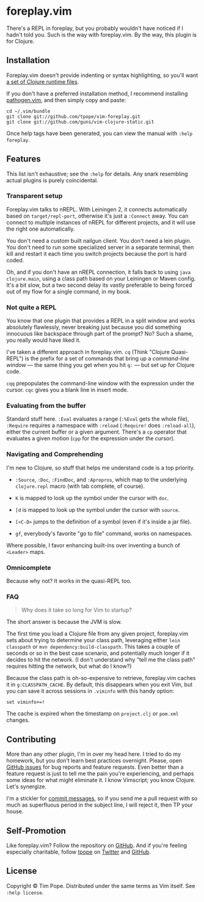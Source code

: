# foreplay.vim

There's a REPL in foreplay, but you probably wouldn't have noticed if I hadn't
told you.  Such is the way with foreplay.vim.  By the way, this plugin is for
Clojure.

## Installation

Foreplay.vim doesn't provide indenting or syntax highlighting, so you'll want
[a set of Clojure runtime files](https://github.com/guns/vim-clojure-static).

If you don't have a preferred installation method, I recommend
installing [pathogen.vim](https://github.com/tpope/vim-pathogen), and
then simply copy and paste:

    cd ~/.vim/bundle
    git clone git://github.com/tpope/vim-foreplay.git
    git clone git://github.com/guns/vim-clojure-static.git

Once help tags have been generated, you can view the manual with
`:help foreplay`.

## Features

This list isn't exhaustive; see the `:help` for details.  Any snark resembling
actual plugins is purely coincidental.

### Transparent setup

Foreplay.vim talks to nREPL.  With Leiningen 2, it connects automatically
based on `target/repl-port`, otherwise it's just a `:Connect` away.  You can
connect to multiple instances of nREPL for different projects, and it will
use the right one automatically.

You don't need a custom built nailgun client.  You don't need a lein plugin.
You don't need to run some specialized server in a separate terminal, then
kill and restart it each time you switch projects because the port is hard
coded.

Oh, and if you don't have an nREPL connection, it falls back to using
`java clojure.main`, using a class path based on your Leiningen or Maven
config.  It's a bit slow, but a two second delay its vastly preferable to
being forced out of my flow for a single command, in my book.

### Not quite a REPL

You know that one plugin that provides a REPL in a split window and works
absolutely flawlessly, never breaking just because you did something innocuous
like backspace through part of the prompt?  No?  Such a shame, you really
would have liked it.

I've taken a different approach in foreplay.vim.  `cq`  (Think "Clojure
Quasi-REPL") is the prefix for a set of commands that bring up a *command-line
window* — the same thing you get when you hit `q:` — but set up for Clojure
code.

`cqq` prepopulates the command-line window with the expression under the
cursor.  `cqc` gives you a blank line in insert mode.

### Evaluating from the buffer

Standard stuff here.  `:Eval` evaluates a range (`:%Eval` gets the whole
file), `:Require` requires a namespace with `:reload` (`:Require!` does
`:reload-all`), either the current buffer or a given argument.  There's a `cp`
operator that evaluates a given motion (`cpp` for the expression under the
cursor).

### Navigating and Comprehending

I'm new to Clojure, so stuff that helps me understand code is a top priority.

* `:Source`, `:Doc`, `:FindDoc`, and `:Apropros`, which map to the underlying
  `clojure.repl` macro (with tab complete, of course).

* `K` is mapped to look up the symbol under the cursor with `doc`.

* `[d` is mapped to look up the symbol under the cursor with `source`.

* `[<C-D>` jumps to the definition of a symbol (even if it's inside a jar
  file).

* `gf`, everybody's favorite "go to file" command, works on namespaces.

Where possible, I favor enhancing built-ins over inventing a bunch of
`<Leader>` maps.

### Omnicomplete

Because why not?  It works in the quasi-REPL too.

### FAQ

> Why does it take so long for Vim to startup?

The short answer is because the JVM is slow.

The first time you load a Clojure file from any given project, foreplay.vim
sets about trying to determine your class path, leveraging either
`lein classpath` or `mvn dependency:build-classpath`.  This takes a couple of
seconds or so in the best case scenario, and potentially much longer if it
decides to hit the network.  (I don't understand why "tell me the class path"
requires hitting the network, but what do I know?)

Because the class path is oh-so-expensive to retrieve, foreplay.vim caches it
in `g:CLASSPATH_CACHE`.  By default, this disappears when you exit Vim, but
you can save it across sessions in `.viminfo` with this handy option:

    set viminfo+=!

The cache is expired when the timestamp on `project.clj` or `pom.xml` changes.

## Contributing

More than any other plugin, I'm in over my head here.  I tried to do my
homework, but you don't learn best practices overnight.  Please, open
[GitHub issues][] for bug reports and feature requests.  Even better than a
feature request is just to tell me the pain you're experiencing, and perhaps
some ideas for what might eliminate it.  I know Vimscript; you know Clojure.
Let's synergize.

I'm a stickler for [commit messages][], so if you send me a pull
request with so much as superfluous period in the subject line, I will
reject it, then TP your house.

[GitHub issues]: http://github.com/tpope/vim-foreplay/issues
[commit messages]: http://tbaggery.com/2008/04/19/a-note-about-git-commit-messages.html

## Self-Promotion

Like foreplay.vim? Follow the repository on
[GitHub](https://github.com/tpope/vim-foreplay). And if
you're feeling especially charitable, follow [tpope](http://tpo.pe/) on
[Twitter](http://twitter.com/tpope) and
[GitHub](https://github.com/tpope).

## License

Copyright © Tim Pope.  Distributed under the same terms as Vim itself.
See `:help license`.

